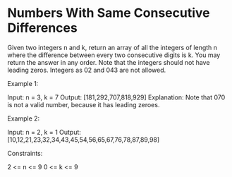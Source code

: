 # Numbers With Same Consecutive Differences

Given two integers n and k, return an array of all the integers of length n where the difference between every two consecutive digits is k. You may return the answer in any order.
Note that the integers should not have leading zeros. Integers as 02 and 043 are not allowed.

Example 1:

Input: n = 3, k = 7
Output: [181,292,707,818,929]
Explanation: Note that 070 is not a valid number, because it has leading zeroes.

Example 2:

Input: n = 2, k = 1
Output: [10,12,21,23,32,34,43,45,54,56,65,67,76,78,87,89,98]

Constraints:

2 <= n <= 9
0 <= k <= 9

